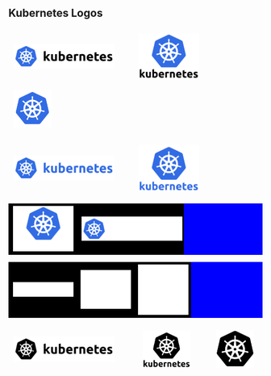 

## Kubernetes Logos



<img bgcolor="#000000" src="/kubernetes/horizontal/color/kubernetes-horizontal-color.png" width="200" style="display:inline;vertical-align:middle;padding:2%;">    &nbsp;  &nbsp;  &nbsp; <img src="/kubernetes/stacked/color/kubernetes-stacked-color.png" width="120" style="display:inline;vertical-align:middle;padding:2%">&nbsp;  &nbsp;  &nbsp; <img src="/kubernetes/icon/color/kubernetes-icon-color.png" width="75" style="display:inline;vertical-align:middle;padding:2%">

<img src="/kubernetes/horizontal/all-blue-color/kubernetes-horizontal-all-blue-color.png" width="200" style="display:inline;vertical-align:middle;padding:2%">      &nbsp;  &nbsp;  &nbsp; <img src="/kubernetes/stacked/all-blue-color/kubernetes-stacked-all-blue-color.png" width="120" style="display:inline;vertical-align:middle;padding:2%">

<table bgcolor="blue">
  <tr>

  </tr>
  <tr>
    <td bgcolor="#000000"><img src="/kubernetes/stacked/white-text/kubernetes-stacked-white-text.png" width="120" style="display:inline;vertical-align:middle;padding:2%"></td>
    <td style="background-color:black !important"><img src="/kubernetes/horizontal/white-text/kubernetes-horizontal-white-text.png" width="200" style="display:inline;vertical-align:middle;padding:2%"></td>

  </tr>
</table>

<table bgcolor="blue">
  <tr>

  </tr>
  <tr>
    <td bgcolor="#000000"><img src="/kubernetes/horizontal/white/kubernetes-horizontal-white.png" width="120" style="display:inline;vertical-align:middle;padding:2%"></td>
    <td style="background-color:black !important"><img src="/kubernetes/stacked/white/kubernetes-stacked-white.png" width="100" style="display:inline;vertical-align:middle;padding:2%"></td>
    <td style="background-color:black !important"><img src="/kubernetes/icon/white/kubernetes-icon-white.png" width="100" style="display:inline;vertical-align:middle;padding:2%"></td>
  </tr>
</table>

<img src="/kubernetes/horizontal/black/kubernetes-horizontal-black.png" width="200" style="display:inline;vertical-align:middle;padding:2%">      &nbsp;  &nbsp;  &nbsp; &nbsp;  <img src="/kubernetes/stacked/black/kubernetes-stacked-black.png" width="95" style="display:inline;vertical-align:middle;padding:2%">&nbsp;  &nbsp;  &nbsp; &nbsp;  <img src="/kubernetes/icon/black/kubernetes-icon-black.png" width="75" style="display:inline;vertical-align:middle;padding:2%">

<br><br>
</table>
</body>
</html>
